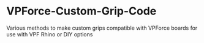 # VPForce-Custom-Grip-Code
Various methods to make custom grips compatible with VPForce boards for use with VPF Rhino or DIY options
